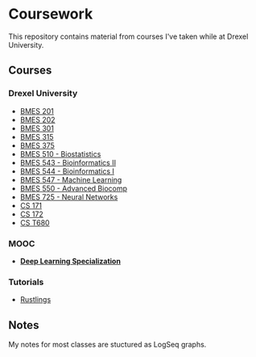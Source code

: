 # Coursework

This repository contains material from courses I've taken while at Drexel University.

## Courses

### Drexel University

- [BMES 201](bmes201)
- [BMES 202](bmes202)
- [BMES 301](bmes301)
- [BMES 315](bmes315)
- [BMES 375](bmes375)
- [BMES 510 - Biostatistics](bmes510)
- [BMES 543 - Bioinformatics II](bmes543)
- [BMES 544 - Bioinformatics I](bmes544)
- [BMES 547 - Machine Learning](bmes547)
- [BMES 550 - Advanced Biocomp](bmes550)
- [BMES 725 - Neural Networks](bmes725)
- [CS 171](cs171)
- [CS 172](cs172)
- [CS T680](csT680)

### MOOC

- **[Deep Learning Specialization](coursera/deep-learning-specialization)**


### Tutorials

- [Rustlings](rustlings)

## Notes

My notes for most classes are stuctured as LogSeq graphs.
